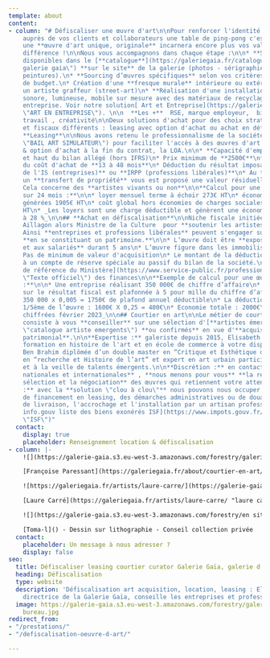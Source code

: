 ```yaml
---
template: about
content:
- column: "# Défiscaliser une œuvre d'art\n\nPour renforcer l'identité de votre entreprise
    auprès de vos clients et collaborateurs une table de ping-pong c'est bien, mais
    une **œuvre d'art unique, originale** incarnera encore plus vos valeurs et votre
    différence !\n\nNous vous accompagnons dans chaque étape :\n\n* **Sélection d’œuvres**
    disponibles dans le [**catalogue**](https://galeriegaia.fr/catalogue/ \"catalogue
    galerie gaia\") **sur le site** de la galerie (photos - sérigraphies - sculptures-
    peintures).\n* **Sourcing d’œuvres spécifiques** selon vos critères de style et
    de budget.\n* Création d'une **fresque murale** intérieure ou extérieure,  par
    un artiste graffeur (street-art)\n* **Réalisation d'une installation** visuelle,
    sonore, lumineuse, mobile sur mesure avec des matériaux de recyclage de votre
    entreprise. Voir notre solution[ Art et Entreprise](https://galeriegaia.fr/about/galerie-gaia-studio/
    \"ART EN ENTREPRISE\"). \n\n  **Les +**  RSE, marque employeur,  bien-être au
    travail , créativité\n\nDeux solutions d'achat pour des choix stratégiques patrimoniaux
    et fiscaux différents : leasing avec option d'achat ou achat en défiscalisation\n\n##
    **Leasing**\n\nNous avons retenu le professionnalisme de la société [BAIL ART,](https://bail-art.com/financement/
    \"BAIL ART SIMULATEUR\") pour faciliter l'accès à des œuvres d'art avec la location
    & option d'achat à la fin du contrat, la LOA.\n\n* **Capacité d'emprunt** préservée
    et haut du bilan allégé (hors IFRS)\n* Prix minimum de **2500€**\n* **Étalement**
    du coût d'achat de **13 à 48 mois**\n* Déduction du résultat imposable et **réduction
    de l'IS (entreprises)** ou **IRPP (professions libérales)**\n* Au terme du contrat
    un **transfert de propriété** vous est proposé une valeur résiduelle de 5%\n*
    Cela concerne des **artistes vivants ou non**\n\n**Calcul pour une œuvre de 5000€
    sur 24 mois :**\n\n* loyer mensuel terme à échoir 273€ HT\n* économies d'impôts
    générées 1905€ HT\n* coût global hors économies de charges sociales, IR = 4647€
    HT\n* _Les loyers sont une charge déductible et génèrent une économie d'IS estimée
    à 28 %_\n\n## **Achat en défiscalisation**\n\nNiche fiscale initiée par Jean-Jacques
    Aillagon alors Ministre de la Culture  pour **soutenir les artistes vivants**.
    Ainsi **entreprises et professions libérales** peuvent s'engager sur cette solution
    **en se constituant un patrimoine.**\n\n* L’œuvre doit être **exposée au public
    et aux salariés** durant 5 ans\n* L’œuvre figure dans les immobilisations de l’entreprise\n*
    Pas de minimum de valeur d'acquisition\n* Le montant de la déduction est inscrit
    à un compte de réserve spéciale au passif du bilan de la société.\n\n  [Texte
    de référence du Ministère](https://www.service-public.fr/professionnels-entreprises/vosdroits/F32914
    \"Texte officiel\") des finances\n\n**Exemple de calcul pour une œuvre de 8000€
    :**\n\n* Une entreprise réalisant 350 000€ de chiffre d’affaire\n* La déduction
    sur le résultat fiscal est plafonnée à 5 pour mille du chiffre d’affaire soit
    350 000 x 0,005 = 1750€ de plafond annuel déductible\n* La déduction de 25% du
    1/5ème de l’œuvre : 1600€ X 0,25 = 400€\n* Economie totale : 2000€\n\n_données
    chiffrées février 2023_\n\n## Courtier en art\n\nLe métier de courtier en art
    consiste à vous **conseiller** sur une sélection d'[**artistes émergents**](https://galeriegaia.fr/catalogue/
    \"catalogue artiste emergents\") **ou confirmés** en vue d'**acquisitions à titre
    patrimonial**.\n\n**Expertise :** galeriste depuis 2015, Elisabeth Givre met sa
    formation en histoire de l'art et en école de commerce à votre disposition.  \nInès
    Ben Brahim diplômée d’un double master en “Critique et Esthétique des arts” et
    en “recherche et Histoire de l’art” et expert en art urbain participe au sourcing
    et à la veille de talents émergents.\n\n**Discrétion :** en contact avec des **galeries
    nationales et internationales** , **nous menons pour vous** **la recherche, la
    sélection et la négociation** des œuvres qui retiennent votre attention.\n\n**Confiance
    :** avec la **solution \"clou à clou\"** nous pouvons nous occuper du dossier
    de financement en leasing, des démarches administratives ou de douanes, la logistique
    de livraison, l'accrochage et l'installation par un artisan professionnel.\n\n[site
    info.gouv liste des biens exonérés ISF](https://www.impots.gouv.fr/portail/particulier/patrimoine-taxable-lisf
    \"ISF\")"
  contact:
    display: true
    placeholder: Renseignement location & défiscalisation
- column: |-
    ![](https://galerie-gaia.s3.eu-west-3.amazonaws.com/forestry/galerie gaiat francoise paressant ES.jpg)

    [Françoise Paressant](https://galeriegaia.fr/about/courtier-en-art/) - Tapisserie - partenariat Galerie Chevalier Parsua Paris

    ![https://galeriegaia.fr/artists/laure-carre/](https://galerie-gaia.s3.eu-west-3.amazonaws.com/forestry/galerie-gaia-cosentino-laure carre rose.jpg "LAURE CARRE COSENTINO PARIS")

    [Laure Carré](https://galeriegaia.fr/artists/laure-carre/ "laure carré") - peinture - Showroom Cosentino Paris

    ![](https://galerie-gaia.s3.eu-west-3.amazonaws.com/forestry/en situation chez MS.jpg)

    [Toma-l]() - Dessin sur lithographie - Conseil collection privée
  contact:
    placeholder: Un message à nous adresser ?
    display: false
seo:
  title: Défiscaliser leasing courtier curator Galerie Gaïa, galerie d'art contemporain
  heading: Défiscalisation
  type: website
  description: 'Défiscalisation art acquisition, location, leasing : Elisabeth Givre,
    directrice de la Galerie Gaïa, conseille les entreprises et professions libérales.'
  image: https://galerie-gaia.s3.eu-west-3.amazonaws.com/forestry/galerie-gaia-nantes-amenagement
    bureau.jpg
redirect_from:
- "/prestations/"
- "/defiscalisation-oeuvre-d-art/"

---
```

